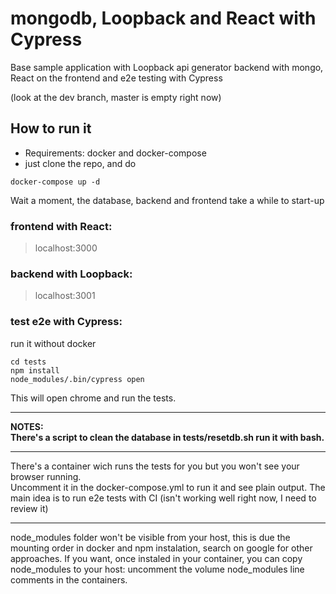 # mongodb, Loopback and React with Cypress
Base sample application with Loopback api generator backend with mongo, React on the frontend and e2e testing with Cypress

(look at the dev branch, master is empty right now)  

## How to run it
- Requirements: docker and docker-compose  
- just clone the repo, and do  
```
docker-compose up -d
```
Wait a moment, the database, backend and frontend take a while to start-up  

### frontend with React:  
>localhost:3000

### backend with Loopback:  
>localhost:3001

### test e2e with Cypress:  
run it without docker 
```
cd tests
npm install
node_modules/.bin/cypress open
```
This will open chrome and run the tests.

-------------------------------------------
**NOTES:**  
**There's a script to clean the database in tests/resetdb.sh run it with bash.**  

-------------------------------------------
There's a container wich runs the tests for you but you won't see your browser running.  
Uncomment it in the docker-compose.yml to run it and see plain output. The main idea is to run e2e tests with CI
(isn't working well right now, I need to review it)  

-------------------------------------------
node_modules folder won't be visible from your host, this is due the mounting order in docker and npm instalation, search on google for other approaches. If you want, once instaled in your container, you can copy node_modules to your host: uncomment the volume node_modules line comments in the containers.
